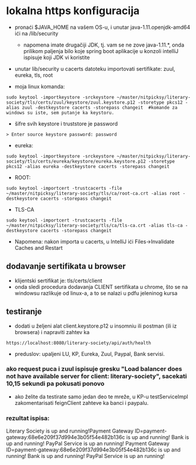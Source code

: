# lokalna https konfiguracija

* pronaći $JAVA_HOME na vašem OS-u, i unutar java-1.11.openjdk-amd64 ići na /lib/security 
	* napomena imate drugačiji JDK, tj. vam se ne zove java-1.11.*, onda prilikom paljenja bilo koje spring boot aplikacije u konzoli intelliJ ispisuje koji JDK vi koristite 
* unutar lib/security u cacerts datoteku importovati sertifikate: zuul, eureka, tls, root 

* moja linux komanda: 
``` 
sudo keytool -importkeystore -srckeystore ~/master/nitpicksy/literary-society/tls/certs/zuul/keystore/zuul.keystore.p12 -storetype pkcs12 -alias zuul -destkeystore cacerts -storepass changeit  #komande za windows su iste, sem putanje ka keystoru.
```

* šifre svih keystore i truststore je password
```
> Enter source keystore password: password
```
* eureka: 
```
sudo keytool -importkeystore -srckeystore ~/master/nitpicksy/literary-society/tls/certs/eureka/keystore/eureka.keystore.p12 -storetype pkcs12 -alias eureka -destkeystore cacerts -storepass changeit
```

* ROOT:
```
sudo keytool -importcert -trustcacerts -file ~/master/nitpicksy/literary-society/tls/ca/root-ca.crt -alias root -destkeystore cacerts -storepass changeit
```

* TLS-CA 
```
sudo keytool -importcert -trustcacerts -file ~/master/nitpicksy/literary-society/tls/ca/tls-ca.crt -alias tls-ca -destkeystore cacerts -storepass changeit
```

* Napomena: nakon importa u cacerts, u IntelliJ ići Files->Invalidate Caches and Restart
## dodavanje sertifikata u browser

* klijentski sertifikat je: tls/certs/client
* onda sledi procedura dodavanja CLIENT sertifikata u chrome, što se na windowsu razlikuje od linux-a, a to se nalazi u pdfu jeleninog kursa

## testiranje
* dodati u željeni alat client.keystore.p12 u insomniu ili postman (ili iz browsera) i napraviti zahtev ka 

```
https://localhost:8080/literary-society/api/auth/health
```
* preduslov: upaljeni LU, KP, Eureka, Zuul, Paypal, Bank servisi.

### ako request puca i zuul ispisuje gresku "Load balancer does not have available server for client: literary-society", sacekati 10,15 sekundi pa pokusati ponovo
* ako želite da testirate samo jedan deo te mreže, u KP-u testServiceImpl zakomentarisati feignClient zahteve ka banci i paypalu.

### rezultat ispisa: 

Literary Society is up and running!Payment Gateway ID=payment-gateway:68e6e209f37d994e3b05f54e482b136c is up and running!
Bank is up and running!
PayPal Service is up an running!
Payment Gateway ID=payment-gateway:68e6e209f37d994e3b05f54e482b136c is up and running!
Bank is up and running!
PayPal Service is up an running!


